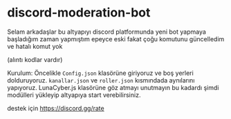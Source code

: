 # discord-moderation-bot

Selam arkadaşlar bu altyapıyı discord platformunda yeni bot yapmaya başladığım zaman yapmıştım epeyce eski fakat çoğu komutunu güncelledim ve hatalı komut yok 

(alıntı kodlar vardır)

Kurulum:
Öncelikle ```Config.json``` klasörüne giriyoruz ve boş yerleri dolduruyoruz.
```kanallar.json``` ve ```roller.json``` kısmındada aynılarını yapıyoruz.
LunaCyber.js klasörüne göz atmayı unutmayın bu kadardı şimdi modülleri yükleyip altyapıya start verebilirsiniz.

destek için https://discord.gg/rate
